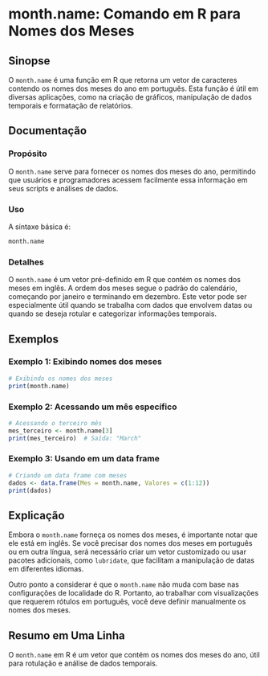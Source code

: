 <!--
Meta Description: # month.name: Comando em R para Nomes dos Meses ## Sinopse O `month.name` é uma função em R que retorna um vetor de caracteres contendo os nomes dos m...
Meta Keywords: dos, meses, month, name, nomes
-->

# month.name: Comando em R para Nomes dos Meses

## Sinopse
O `month.name` é uma função em R que retorna um vetor de caracteres contendo os nomes dos meses do ano em português. Esta função é útil em diversas aplicações, como na criação de gráficos, manipulação de dados temporais e formatação de relatórios.

## Documentação

### Propósito
O `month.name` serve para fornecer os nomes dos meses do ano, permitindo que usuários e programadores acessem facilmente essa informação em seus scripts e análises de dados.

### Uso
A sintaxe básica é:
```R
month.name
```

### Detalhes
O `month.name` é um vetor pré-definido em R que contém os nomes dos meses em inglês. A ordem dos meses segue o padrão do calendário, começando por janeiro e terminando em dezembro. Este vetor pode ser especialmente útil quando se trabalha com dados que envolvem datas ou quando se deseja rotular e categorizar informações temporais.

## Exemplos

### Exemplo 1: Exibindo nomes dos meses
```R
# Exibindo os nomes dos meses
print(month.name)
```

### Exemplo 2: Acessando um mês específico
```R
# Acessando o terceiro mês
mes_terceiro <- month.name[3]
print(mes_terceiro)  # Saída: "March"
```

### Exemplo 3: Usando em um data frame
```R
# Criando um data frame com meses
dados <- data.frame(Mes = month.name, Valores = c(1:12))
print(dados)
```

## Explicação
Embora o `month.name` forneça os nomes dos meses, é importante notar que ele está em inglês. Se você precisar dos nomes dos meses em português ou em outra língua, será necessário criar um vetor customizado ou usar pacotes adicionais, como `lubridate`, que facilitam a manipulação de datas em diferentes idiomas.

Outro ponto a considerar é que o `month.name` não muda com base nas configurações de localidade do R. Portanto, ao trabalhar com visualizações que requerem rótulos em português, você deve definir manualmente os nomes dos meses.

## Resumo em Uma Linha
O `month.name` em R é um vetor que contém os nomes dos meses do ano, útil para rotulação e análise de dados temporais.